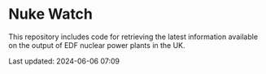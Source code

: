 # Nuke Watch

This repository includes code for retrieving the latest information available on the output of EDF nuclear power plants in the UK.

Last updated: 2024-06-06 07:09